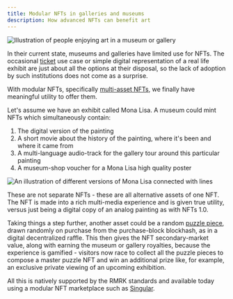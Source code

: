 ```yaml
---
title: Modular NFTs in galleries and museums
description: How advanced NFTs can benefit art
---
```


![Illustration of people enjoying art in a museum or
gallery](../../../../assets/museum1.png)

In their current state, museums and galleries have limited use for NFTs. The
occasional [ticket](/explanations/usecases/ticketing) use case or simple digital representation of a
real life exhibit are just about all the options at their disposal, so the lack
of adoption by such institutions does not come as a surprise.

With modular NFTs, specifically [multi-asset
NFTs](/explanations/nft_legos/multiasset), we finally have meaningful utility to
offer them.

Let's assume we have an exhibit called Mona Lisa. A museum could mint NFTs which
simultaneously contain:

1. The digital version of the painting
2. A short movie about the history of the painting, where it's been and where it
   came from
3. A multi-language audio-track for the gallery tour around this particular
   painting
4. A museum-shop voucher for a Mona Lisa high quality poster

![An illustration of different versions of Mona Lisa connected with
lines](../../../../assets/museum2.png)

These are not separate NFTs - these are all alternative assets of one NFT. The
NFT is made into a rich multi-media experience and is given true utility, versus
just being a digital copy of an analog painting as with NFTs 1.0.

Taking things a step further, another asset could be a random [puzzle
piece](/explanations/usecases/puzzles), drawn randomly on purchase from the purchase-block blockhash,
as in a digital decentralized raffle. This then gives the NFT secondary-market
value, along with earning the museum or gallery royalties, because the
experience is gamified - visitors now race to collect all the puzzle pieces to
compose a master puzzle NFT and win an additional prize like, for example, an
exclusive private viewing of an upcoming exhibition.

All this is natively supported by the RMRK standards and available today using a
modular NFT marketplace such as [Singular](https://singular.app).
